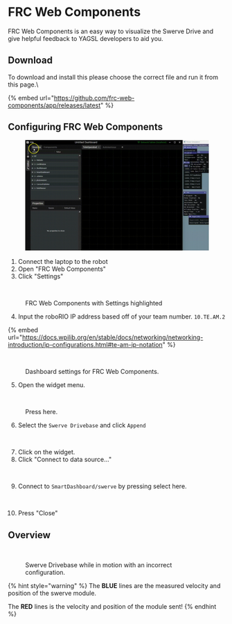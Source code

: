 # FRC Web Components

FRC Web Components is an easy way to visualize the Swerve Drive and give helpful feedback to YAGSL developers to aid you.

## Download

To download and install this please choose the correct file and run it from this page.\


{% embed url="https://github.com/frc-web-components/app/releases/latest" %}

## Configuring FRC Web Components

<figure><img src="../.gitbook/assets/yagsl_fwc.gif" alt=""><figcaption></figcaption></figure>

1. Connect the laptop to the robot
2. Open "FRC Web Components"
3. Click "Settings"

<figure><img src="../.gitbook/assets/fwc_config6.png" alt=""><figcaption><p>FRC Web Components with Settings highlighted</p></figcaption></figure>

4. Input the roboRIO IP address based off of your team number. `10.TE.AM.2`

{% embed url="https://docs.wpilib.org/en/stable/docs/networking/networking-introduction/ip-configurations.html#te-am-ip-notation" %}

<figure><img src="../.gitbook/assets/fwc_conrfig5.png" alt=""><figcaption><p>Dashboard settings for FRC Web Components.</p></figcaption></figure>

5. Open the widget menu.

<figure><img src="../.gitbook/assets/fwc_config4.png" alt=""><figcaption><p>Press here.</p></figcaption></figure>

6. Select the `Swerve Drivebase` and click `Append`

<figure><img src="../.gitbook/assets/fwc_config3.png" alt=""><figcaption></figcaption></figure>

7. Click on the widget.
8. Click "Connect to data source..."

<figure><img src="../.gitbook/assets/fwc_config2.png" alt=""><figcaption></figcaption></figure>

9. Connect to `SmartDashboard/swerve` by pressing select here.

<figure><img src="../.gitbook/assets/FWC_config1.png" alt=""><figcaption></figcaption></figure>

10. Press "Close"

## Overview

<figure><img src="../.gitbook/assets/FRC_web_component_snapshot.png" alt=""><figcaption><p>Swerve Drivebase while in motion with an incorrect configuration.</p></figcaption></figure>

{% hint style="warning" %}
The **BLUE** lines are the measured velocity and position of the swerve module.

The **RED** lines is the velocity and position of the module sent!
{% endhint %}
